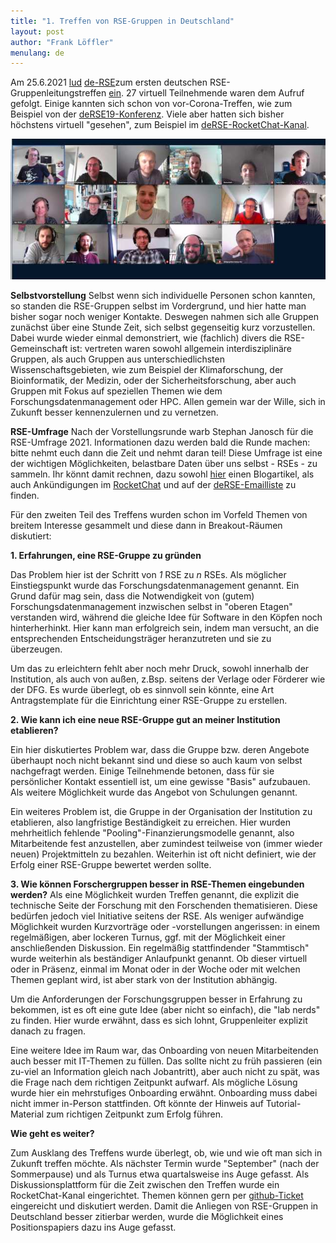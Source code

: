 ```yaml
---
title: "1. Treffen von RSE-Gruppen in Deutschland"
layout: post
author: "Frank Löffler"
menulang: de
---
```


Am 25.6.2021 [lud](/blog/2021/06/19/rse-gruppentreffen.html) [de-RSE](https://de-rse.org)zum ersten deutschen RSE-Gruppenleitungstreffen [ein](/blog/2021/06/19/rse-gruppentreffen.html).
27 virtuell Teilnehmende waren dem Aufruf gefolgt.
Einige kannten sich schon von vor-Corona-Treffen, wie zum Beispiel von der [deRSE19-Konferenz](https://de-rse.org/de/conf2019/). Viele aber hatten sich bisher höchstens virtuell "gesehen", zum Beispiel im [deRSE-RocketChat-Kanal](https://chat.gwdg.de/channel/derse).

![Gruppenbild des virtuellen Treffens](/assets/img/blog/2021/2021-08-10-rse-gruppentreffen_640.jpeg)

**Selbstvorstellung**
Selbst wenn sich individuelle Personen schon kannten, so standen die RSE-Gruppen selbst im Vordergrund, und hier hatte man bisher sogar noch weniger Kontakte.
Deswegen nahmen sich alle Gruppen zunächst über eine Stunde Zeit, sich selbst gegenseitig kurz vorzustellen.
Dabei wurde wieder einmal demonstriert, wie (fachlich) divers die RSE-Gemeinschaft ist: vertreten waren sowohl allgemein interdisziplinäre Gruppen, als auch Gruppen aus unterschiedlichsten Wissenschaftsgebieten, wie zum Beispiel der Klimaforschung, der Bioinformatik, der Medizin, oder der Sicherheitsforschung, aber auch Gruppen mit Fokus auf speziellen Themen wie dem Forschungsdatenmanagement oder HPC.
Allen gemein war der Wille, sich in Zukunft besser kennenzulernen und zu vernetzen.

**RSE-Umfrage**
Nach der Vorstellungsrunde warb Stephan Janosch für die RSE-Umfrage 2021.
Informationen dazu werden bald die Runde machen: bitte nehmt euch dann die Zeit und nehmt daran teil!
Diese Umfrage ist eine der wichtigen Möglichkeiten, belastbare Daten über uns selbst - RSEs - zu sammeln.
Ihr könnt damit rechnen, dazu sowohl [hier](https://de-rse.org/de/blog.html) einen Blogartikel, als auch Ankündigungen im [RocketChat](https://chat.gwdg.de/channel/derse) und auf der [deRSE-Emailliste](https://chat.gwdg.de/channel/derse) zu finden.

Für den zweiten Teil des Treffens wurden schon im Vorfeld Themen von breitem Interesse gesammelt und diese dann in Breakout-Räumen diskutiert:

**1. Erfahrungen, eine RSE-Gruppe zu gründen**

Das Problem hier ist der Schritt von *1* RSE zu *n* RSEs.
Als möglicher Einstiegspunkt wurde das Forschungsdatenmanagement genannt.
Ein Grund dafür mag sein, dass die Notwendigkeit von (gutem) Forschungsdatenmanagement inzwischen selbst in "oberen Etagen" verstanden wird, während die gleiche Idee für Software in den Köpfen noch hinterherhinkt.
Hier kann man erfolgreich sein, indem man versucht, an die entsprechenden Entscheidungsträger heranzutreten und sie zu überzeugen.

Um das zu erleichtern fehlt aber noch mehr Druck, sowohl innerhalb der Institution, als auch von außen, z.Bsp. seitens der Verlage oder Förderer wie der DFG.
Es wurde überlegt, ob es sinnvoll sein könnte, eine Art Antragstemplate für die Einrichtung einer RSE-Gruppe zu erstellen.

**2. Wie kann ich eine neue RSE-Gruppe gut an meiner Institution etablieren?**

Ein hier diskutiertes Problem war, dass die Gruppe bzw. deren Angebote überhaupt noch nicht bekannt sind und diese so auch kaum von selbst nachgefragt werden.
Einige Teilnehmende betonen, dass für sie persönlicher Kontakt essentiell ist, um eine gewisse "Basis" aufzubauen.
Als weitere Möglichkeit wurde das Angebot von Schulungen genannt.

Ein weiteres Problem ist, die Gruppe in der Organisation der Institution zu etablieren, also langfristige Beständigkeit zu erreichen.
Hier wurden mehrheitlich fehlende "Pooling"-Finanzierungsmodelle genannt, also Mitarbeitende fest anzustellen, aber zumindest teilweise von (immer wieder neuen) Projektmitteln zu bezahlen.
Weiterhin ist oft nicht definiert, wie der Erfolg einer RSE-Gruppe bewertet werden sollte.

**3. Wie können Forschergruppen besser in RSE-Themen eingebunden werden?**
Als eine Möglichkeit wurden Treffen genannt, die explizit die technische Seite der Forschung mit den Forschenden thematisieren.
Diese bedürfen jedoch viel Initiative seitens der RSE.
Als weniger aufwändige Möglichkeit wurden Kurzvorträge oder -vorstellungen angerissen: in einem regelmäßigen, aber lockeren Turnus, ggf. mit der Möglichkeit einer anschließenden Diskussion.
Ein regelmäßig stattfindender "Stammtisch" wurde weiterhin als beständiger Anlaufpunkt genannt.
Ob dieser virtuell oder in Präsenz, einmal im Monat oder in der Woche oder mit welchen Themen geplant wird, ist aber stark von der Institution abhängig.

Um die Anforderungen der Forschungsgruppen besser in Erfahrung zu bekommen, ist es oft eine gute Idee (aber nicht so einfach), die "lab nerds" zu finden.
Hier wurde erwähnt, dass es sich lohnt, Gruppenleiter explizit danach zu fragen.

Eine weitere Idee im Raum war, das Onboarding von neuen Mitarbeitenden auch besser mit IT-Themen zu füllen.
Das sollte nicht zu früh passieren (ein zu-viel an Information gleich nach Jobantritt), aber auch nicht zu spät, was die Frage nach dem richtigen Zeitpunkt aufwarf.
Als mögliche Lösung wurde hier ein mehrstufiges Onboarding erwähnt.
Onboarding muss dabei nicht immer in-Person stattfinden.
Oft könnte der Hinweis auf Tutorial-Material zum richtigen Zeitpunkt zum Erfolg führen.

**Wie geht es weiter?**

Zum Ausklang des Treffens wurde überlegt, ob, wie und wie oft man sich in Zukunft treffen möchte.
Als nächster Termin wurde "September" (nach der Sommerpause) und als Turnus etwa quartalsweise ins Auge gefasst.
Als Diskussionsplattform für die Zeit zwischen den Treffen wurde ein RocketChat-Kanal eingerichtet.
Themen können gern per [github-Ticket](https://github.com/DE-RSE/projekte/issues/3) eingereicht und diskutiert werden.
Damit die Anliegen von RSE-Gruppen in Deutschland besser zitierbar werden, wurde die Möglichkeit eines Positionspapiers dazu ins Auge gefasst.

